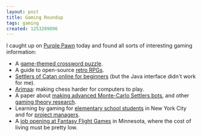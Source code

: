 ```yaml
---
layout: post
title: Gaming Roundup
tags: gaming
created: 1253209896
---
```

I caught up on [Purple Pawn](http://www.purplepawn.com/) today and found all sorts of interesting gaming information:

* A [game-themed crossword puzzle](http://www.purplepawn.com/2009/08/board-game-themed-crossword-puzzle-from-merl-reagle/).
* A guide to open-source [retro RPGs](http://totheblogmobile.com/2009/05/08/a-guide-to-retro-clone-roleplaying-games/).
* [Settlers of Catan online for beginners](http://www.purplepawn.com/2009/09/catan-for-beginners-online/) (but the Java interface didn't work for me).
* [Arimaa](http://arimaa.com/arimaa/): making chess harder for computers to play.<!--break-->
* A paper about [making advanced Monte-Carlo Settlers bots](http://ticc.uvt.nl/icga/acg12/proceedings/Contribution100.pdf), and other [gaming theory research](http://www.purplepawn.com/2009/08/academic-game-scholarship-roundup/).
* Learning by gaming for [elementary school students](http://www.purplepawn.com/2009/09/quest-2-learn-grade-school-education-based-on-game-principles/) in New York City and for [project managers](http://www.purplepawn.com/2009/08/project-management-training-board-games/).
* A [job opening at Fantasy Flight Games](http://www.purplepawn.com/2009/09/job-opportunity-with-fantasy-flight-games/) in Minnesota, where the cost of living must be pretty low.
